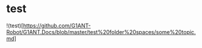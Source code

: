 # test

!(test)[https://github.com/G1ANT-Robot/G1ANT.Docs/blob/master/test%20folder%20spaces/some%20topic.md]
